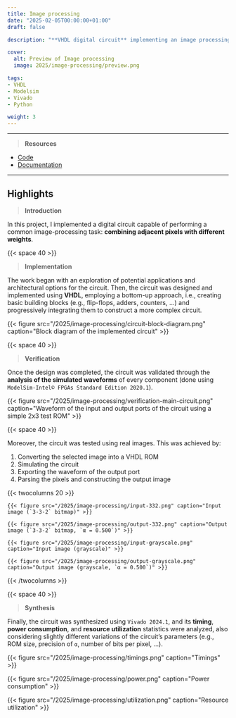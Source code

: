 ```yaml
---
title: Image processing
date: "2025-02-05T00:00:00+01:00"
draft: false

description: "**VHDL digital circuit** implementing an image processing algorithm on the **FPGA** module of a Zynq-7000 development board"

cover:
  alt: Preview of Image processing
  image: 2025/image-processing/preview.png

tags:
- VHDL
- Modelsim
- Vivado
- Python

weight: 3
---
```


---

> **Resources**

- [Code](https://github.com/deluf/image-processing)
- [Documentation](/2025/image-processing/documentation.pdf)

---

## Highlights

> **Introduction**

In this project, I implemented a digital circuit capable of performing a common image-processing task: **combining adjacent pixels with different weights**.

{{< space 40 >}}

> **Implementation**

The work began with an exploration of potential applications and architectural options for the circuit. Then, the circuit was designed and implemented using **VHDL**, employing a bottom-up approach, i.e., creating basic building blocks (e.g., flip-flops, adders, counters, ...) and progressively integrating them to construct a more complex circuit.

{{< figure src="/2025/image-processing/circuit-block-diagram.png" caption="Block diagram of the implemented circuit" >}}

{{< space 40 >}}

> **Verification**

Once the design was completed, the circuit was validated through the **analysis of the simulated waveforms** of every component (done using `ModelSim-Intel© FPGAs Standard Edition 2020.1`).

{{< figure src="/2025/image-processing/verification-main-circuit.png" caption="Waveform of the input and output ports of the circuit using a simple 2x3 test ROM" >}}

{{< space 40 >}}

Moreover, the circuit was tested using real images. This was achieved by:
1. Converting the selected image into a VHDL ROM
2. Simulating the circuit
3. Exporting the waveform of the output port
4. Parsing the pixels and constructing the output image

{{< twocolumns 20 >}}

	{{< figure src="/2025/image-processing/input-332.png" caption="Input image (`3-3-2` bitmap)" >}}

	{{< figure src="/2025/image-processing/output-332.png" caption="Output image (`3-3-2` bitmap, `α = 0.500`)" >}}

	{{< figure src="/2025/image-processing/input-grayscale.png" caption="Input image (grayscale)" >}}

	{{< figure src="/2025/image-processing/output-grayscale.png" caption="Output image (grayscale, `α = 0.500`)" >}}

{{< /twocolumns >}}

{{< space 40 >}}

> **Synthesis**

Finally, the circuit was synthesized using `Vivado 2024.1`, and its **timing**, **power consumption**, and **resource utilization** statistics were analyzed, also considering slightly different variations of the circuit’s parameters (e.g., ROM size, precision of `α`, number of bits per pixel, ...).

{{< figure src="/2025/image-processing/timings.png" caption="Timings" >}}

{{< figure src="/2025/image-processing/power.png" caption="Power consumption" >}}

{{< figure src="/2025/image-processing/utilization.png" caption="Resource utilization" >}}
